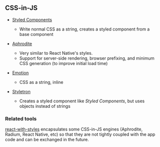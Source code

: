 ## CSS-in-JS

- [Styled Components](https://www.styled-components.com/)
  - Write normal CSS as a string, creates a styled component from a base component
- [Aphrodite](https://github.com/Khan/aphrodite)

  - Very similar to React Native's styles.
  - Support for server-side rendering, browser prefixing, and minimum CSS generation (to improve initial load time)

- [Emotion](https://emotion.sh/docs/introduction)

  - CSS as a string, inline

- [Styletron](https://www.styletron.org/)

  - Creates a styled component like _Styled Components_, but uses objects instead of strings

### Related tools

[react-with-styles](https://airbnb.io/projects/react-with-styles/) encapsulates some CSS-in-JS engines (Aphrodite, Radium, React Native, etc) so that they are not tightly coupled with the app code and can be exchanged in the future.
